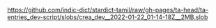 https://github.com/indic-dict/stardict-tamil/raw/gh-pages/ta-head/ta-entries_dev-script/slobs/crea_dev__2022-01-22_01-14-18Z__2MB.slob  

